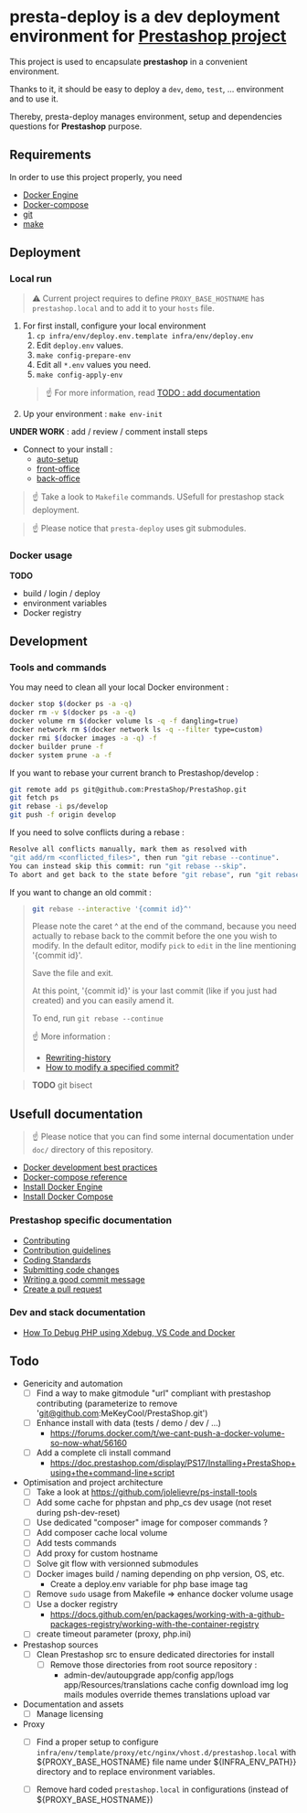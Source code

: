 # presta-deploy is a dev deployment environment for [Prestashop project](https://www.prestashop-project.org/)

This project is used to encapsulate **prestashop** in a convenient environment.

Thanks to it, it should be easy to deploy a ``dev``, ``demo``, ``test``, ... environment and to use it.

Thereby, presta-deploy manages environment, setup and dependencies questions for **Prestashop** purpose.


## Requirements

In order to use this project properly, you need

* [Docker Engine](https://docs.docker.com/engine/)
* [Docker-compose](https://docs.docker.com/compose/)
* [git](https://git-scm.com/)
* [make](https://en.wikipedia.org/wiki/Make_(software))


## Deployment

### Local run

> :warning: Current project requires to define `PROXY_BASE_HOSTNAME` has `prestashop.local` and to add it to your `hosts` file.

1. For first install, configure your local environment 
    1. ``cp infra/env/deploy.env.template infra/env/deploy.env``
    2. Edit ``deploy.env`` values.
    3. ``make config-prepare-env``
    4. Edit all ``*.env`` values you need.
    5. ``make config-apply-env``
    > :point_up: For more information, read [TODO : add documentation]()
2. Up your environment : ``make env-init``

**UNDER WORK** : add / review / comment install steps
- Connect to your install : 
  - [auto-setup](${PROXY_BASE_HOSTNAME}/install-dev/index.php)
  - [front-office](${PROXY_BASE_HOSTNAME}/index.php)
  - [back-office](${PROXY_BASE_HOSTNAME}/admin-dev/index.php)


> :point_up: Take a look to `Makefile` commands. USefull for prestashop stack deployment.

> :point_up: Please notice that `presta-deploy` uses git submodules.


### Docker usage

**TODO**
* build / login / deploy
* environment variables
* Docker registry


## Development

### Tools and commands

You may need to clean all your local Docker environment :
```sh
docker stop $(docker ps -a -q)
docker rm -v $(docker ps -a -q)
docker volume rm $(docker volume ls -q -f dangling=true)
docker network rm $(docker network ls -q --filter type=custom)
docker rmi $(docker images -a -q) -f
docker builder prune -f
docker system prune -a -f
```

If you want to rebase your current branch to Prestashop/develop :
```sh
git remote add ps git@github.com:PrestaShop/PrestaShop.git
git fetch ps
git rebase -i ps/develop
git push -f origin develop
```

If you need to solve conflicts during a rebase :
```sh
Resolve all conflicts manually, mark them as resolved with
"git add/rm <conflicted_files>", then run "git rebase --continue".
You can instead skip this commit: run "git rebase --skip".
To abort and get back to the state before "git rebase", run "git rebase --abort".
```

If you want to change an old commit :
> ```sh
> git rebase --interactive '{commit id}^'
> ```
> Please note the caret ^ at the end of the command, because you need actually to rebase back to the commit before the one you wish to modify.
> In the default editor, modify `pick` to `edit` in the line mentioning '{commit id}'.
> 
> Save the file and exit.
>
> At this point, '{commit id}' is your last commit (like if you just had created) and you can easily amend it.
>
> To end, run `git rebase --continue`
> 
> :point_up: More information :
> - [Rewriting-history](https://backlog.com/git-tutorial/rewriting-history/) 
> - [How to modify a specified commit?](https://stackoverflow.com/questions/1186535/how-to-modify-a-specified-commit)


> **TODO** git bisect


## Usefull documentation

>:point_up: Please notice that you can find some internal documentation under ``doc/`` directory of this repository. 

* [Docker development best practices](https://docs.docker.com/develop/dev-best-practices/)
* [Docker-compose reference](https://docs.docker.com/compose/compose-file/compose-file-v3/)
* [Install Docker Engine](https://docs.docker.com/engine/install/)
* [Install Docker Compose](https://docs.docker.com/compose/install/)

### Prestashop specific documentation

* [Contributing](https://github.com/PrestaShop/PrestaShop/blob/develop/CONTRIBUTING.md)
* [Contribution guidelines](https://devdocs.prestashop.com/1.7/contribute/contribution-guidelines/)
* [Coding Standards](https://devdocs.prestashop.com/1.7/development/coding-standards/)
* [Submitting code changes](https://devdocs.prestashop.com/8/contribute/contribute-pull-requests/)
* [Writing a good commit message](https://devdocs.prestashop.com/1.7/contribute/contribution-guidelines/writing-a-good-commit-message/)
* [Create a pull request](https://devdocs.prestashop.com/1.7/contribute/contribute-pull-requests/create-pull-request/)

### Dev and stack documentation

* [How To Debug PHP using Xdebug, VS Code and Docker](https://php.tutorials24x7.com/blog/how-to-debug-php-using-xdebug-visual-studio-code-and-docker-on-ubuntu)

## Todo

* Genericity and automation
  * [ ] Find a way to make gitmodule "url" compliant with prestashop contributing (parameterize to remove 'git@github.com:MeKeyCool/PrestaShop.git')
  * [ ] Enhance install with data (tests / demo / dev / ...)
    * https://forums.docker.com/t/we-cant-push-a-docker-volume-so-now-what/56160
  * [ ] Add a complete cli install command
    * https://doc.prestashop.com/display/PS17/Installing+PrestaShop+using+the+command-line+script 
* Optimisation and project architecture
  * [ ] Take a look at https://github.com/jolelievre/ps-install-tools
  * [ ] Add some cache for phpstan and php_cs dev usage (not reset during psh-dev-reset)
  * [ ] Use dedicated "composer" image for composer commands ? 
  * [ ] Add composer cache local volume
  * [ ] Add tests commands
  * [ ] Add proxy for custom hostname
  * [ ] Solve git flow with versionned submodules
  * [ ] Docker images build / naming depending on php version, OS, etc.
    * Create a deploy.env variable for php base image tag
  * [ ] Remove `sudo` usage from Makefile => enhance docker volume usage
  * [ ] Use a docker registry
    * https://docs.github.com/en/packages/working-with-a-github-packages-registry/working-with-the-container-registry
  * [ ] create timeout parameter (proxy, php.ini)
* Prestashop sources
  * [ ] Clean Prestashop src to ensure dedicated directories for install
    * [ ] Remove those directories from root source repository :
      * admin-dev/autoupgrade app/config app/logs app/Resources/translations cache config download img log mails modules override themes translations upload var
* Documentation and assets
  * [ ] Manage licensing
* Proxy
  * [ ] Find a proper setup to configure `infra/env/template/proxy/etc/nginx/vhost.d/prestashop.local` with ${PROXY_BASE_HOSTNAME} file name under ${INFRA_ENV_PATH}} directory and to replace environment variables.
  * [ ] Remove hard coded `prestashop.local` in configurations (instead of ${PROXY_BASE_HOSTNAME})

